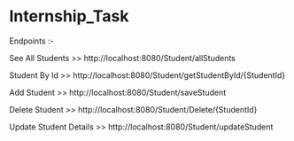 # Internship_Task

Endpoints :-

See All Students       >> http://localhost:8080/Student/allStudents

Student By Id          >> http://localhost:8080/Student/getStudentById/{StudentId}

Add Student            >> http://localhost:8080/Student/saveStudent

Delete Student         >> http://localhost:8080/Student/Delete/{StudentId}

Update Student Details >> http://localhost:8080/Student/updateStudent
